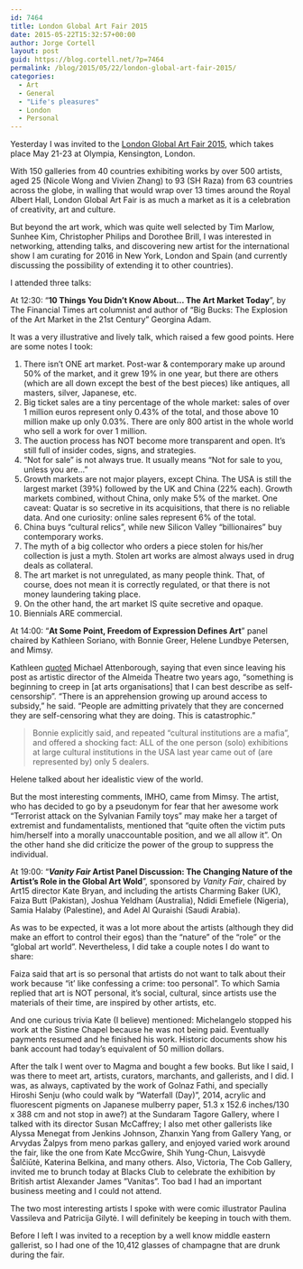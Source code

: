 ```yaml
---
id: 7464
title: London Global Art Fair 2015
date: 2015-05-22T15:32:57+00:00
author: Jorge Cortell
layout: post
guid: https://blog.cortell.net/?p=7464
permalink: /blog/2015/05/22/london-global-art-fair-2015/
categories:
  - Art
  - General
  - "Life's pleasures"
  - London
  - Personal
---
```

Yesterday I was invited to the <a href="https://www.artfairslondon.com/" target="_blank">London Global Art Fair 2015</a>, which takes place May 21-23 at Olympia, Kensington, London.

With 150 galleries from 40 countries exhibiting works by over 500 artists, aged 25 (Nicole Wong and Vivien Zhang) to 93 (SH Raza) from 63 countries across the globe, in walling that would wrap over 13 times around the Royal Albert Hall, London Global Art Fair is as much a market as it is a celebration of creativity, art and culture.

But beyond the art work, which was quite well selected by Tim Marlow, Sunhee Kim, Christopher Philips and Dorothee Brill, I was interested in networking, attending talks, and discovering new artist for the international show I am curating for 2016 in New York, London and Spain (and currently discussing the possibility of extending it to other countries).

I attended three talks:

At 12:30: “**10 Things You Didn’t Know About… The Art Market Today**”, by The Financial Times art columnist and author of “Big Bucks: The Explosion of the Art Market in the 21st Century” Georgina Adam.
  
It was a very illustrative and lively talk, which raised a few good points. Here are some notes I took:

  1. There isn’t ONE art market. Post-war & contemporary make up around 50% of the market, and it grew 19% in one year, but there are others (which are all down except the best of the best pieces) like antiques, all masters, silver, Japanese, etc.
  2. Big ticket sales are a tiny percentage of the whole market: sales of over 1 million euros represent only 0.43% of the total, and those above 10 million make up only 0.03%. There are only 800 artist in the whole world who sell a work for over 1 million.
  3. The auction process has NOT become more transparent and open. It’s still full of insider codes, signs, and strategies.
  4. “Not for sale” is not always true. It usually means “Not for sale to you, unless you are…”
  5. Growth markets are not major players, except China. The USA is still the largest market (39%) followed by the UK and China (22% each). Growth markets combined, without China, only make 5% of the market. One caveat: Quatar is so secretive in its acquisitions, that there is no reliable data. And one curiosity: online sales represent 6% of the total.
  6. China buys “cultural relics”, while new Silicon Valley “billionaires” buy contemporary works.
  7. The myth of a big collector who orders a piece stolen for his/her collection is just a myth. Stolen art works are almost always used in drug deals as collateral.
  8. The art market is not unregulated, as many people think. That, of course, does not mean it is correctly regulated, or that there is not money laundering taking place.
  9. On the other hand, the art market IS quite secretive and opaque.
 10. Biennials ARE commercial.

At 14:00: “**At Some Point, Freedom of Expression Defines Art**” panel chaired by Kathleen Soriano, with Bonnie Greer, Helene Lundbye Petersen, and Mimsy.

Kathleen <a href="https://www.independent.co.uk/arts-entertainment/art/news/public-debate-warns-of-selfcensorship-in-the-arts-10112075.html" target="_blank">quoted</a> Michael Attenborough, saying that even since leaving his post as artistic director of the Almeida Theatre two years ago, “something is beginning to creep in [at arts organisations] that I can best describe as self-censorship”. “There is an apprehension growing up around access to subsidy,” he said. “People are admitting privately that they are concerned they are self-censoring what they are doing. This is catastrophic.”

> Bonnie explicitly said, and repeated “cultural institutions are a mafia”, and offered a shocking fact: ALL of the one person (solo) exhibitions at large cultural institutions in the USA last year came out of (are represented by) only 5 dealers.

Helene talked about her idealistic view of the world.

But the most interesting comments, IMHO, came from Mimsy. The artist, who has decided to go by a pseudonym for fear that her awesome work “Terrorist attack on the Sylvanian Family toys” may make her a target of extremist and fundamentalists, mentioned that “quite often the victim puts him/herself into a morally unaccountable position, and we all allow it”. On the other hand she did criticize the power of the group to suppress the individual.

At 19:00: “**_Vanity Fair_ Artist Panel Discussion: The Changing Nature of the Artist’s Role in the Global Art Wold**”, sponsored by _Vanity Fair_, chaired by Art15 director Kate Bryan, and including the artists Charming Baker (UK), Faiza Butt (Pakistan), Joshua Yeldham (Australia), Ndidi Emefiele (Nigeria), Samia Halaby (Palestine), and Adel Al Quraishi (Saudi Arabia).

As was to be expected, it was a lot more about the artists (although they did make an effort to control their egos) than the “nature” of the “role” or the “global art world”. Nevertheless, I did take a couple notes I do want to share:

Faiza said that art is so personal that artists do not want to talk about their work because “it’ like confessing a crime: too personal”. To which Samia replied that art is NOT personal, it’s social, cultural, since artists use the materials of their time, are inspired by other artists, etc.

And one curious trivia Kate (I believe) mentioned: Michelangelo stopped his work at the Sistine Chapel because he was not being paid. Eventually payments resumed and he finished his work. Historic documents show his bank account had today’s equivalent of 50 million dollars.

After the talk I went over to Magma and bought a few books. But like I said, I was there to meet art, artists, curators, marchants, and gallerists, and I did. I was, as always, captivated by the work of Golnaz Fathi, and specially Hiroshi Senju (who could walk by “Waterfall (Day)”, 2014, acrylic and fluorescent pigments on Japanese mulberry paper, 51.3 x 152.6 inches/130 x 388 cm and not stop in awe?) at the Sundaram Tagore Gallery, where I talked with its director Susan McCaffrey; I also met other gallerists like Alyssa Menegat from Jenkins Johnson, Zhanxin Yang from Gallery Yang, or Arvydas Žalpys from meno parkas gallery, and enjoyed varied work around the fair, like the one from Kate MccGwire, Shih Yung-Chun, Laisvydė Šalčiūtė, Katerina Belkina, and many others. Also, Victoria, The Cob Gallery, invited me to brunch today at Blacks Club to celebrate the exhibition by British artist Alexander James ”Vanitas”. Too bad I had an important business meeting and I could not attend.

The two most interesting artists I spoke with were comic illustrator Paulina Vassileva and Patricija Gilytė. I will definitely be keeping in touch with them.

Before I left I was invited to a reception by a well know middle eastern gallerist, so I had one of the 10,412 glasses of champagne that are drunk during the fair.